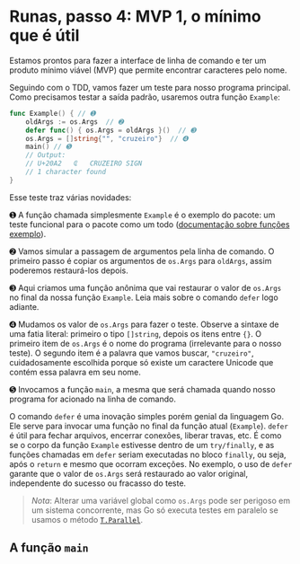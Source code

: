 # Runas, passo 4: MVP 1, o mínimo que é útil

Estamos prontos para fazer a interface de linha de comando e ter um produto mínimo viável (MVP) que permite encontrar caracteres pelo nome.

Seguindo com o TDD, vamos fazer um teste para nosso programa principal. Como precisamos testar a saída padrão, usaremos outra função `Example`:

```go
func Example() { // ➊
	oldArgs := os.Args  // ➋
	defer func() { os.Args = oldArgs }()  // ➌
	os.Args = []string{"", "cruzeiro"}  // ➍
	main() // ➎
	// Output:
	// U+20A2	₢	CRUZEIRO SIGN
	// 1 character found
}
```

Esse teste traz várias novidades:

➊ A função chamada simplesmente `Example` é o exemplo do pacote: um teste funcional para o pacote como um todo ([documentação sobre funções exemplo](https://golang.org/pkg/testing/#hdr-Examples)).

➋ Vamos simular a passagem de argumentos pela linha de comando. O primeiro passo é copiar os argumentos de `os.Args` para `oldArgs`, assim poderemos restaurá-los depois.

➌ Aqui criamos uma função anônima que vai restaurar o valor de `os.Args` no final da nossa função `Example`. Leia mais sobre o comando `defer` logo adiante.

➍ Mudamos os valor de `os.Args` para fazer o teste. Observe a sintaxe de uma fatia literal: primeiro o tipo `[]string`, depois os itens entre `{}`. O primeiro item de `os.Args` é o nome do programa (irrelevante para o nosso teste). O segundo item é a palavra que vamos buscar, `"cruzeiro"`, cuidadosamente escolhida porque só existe um caractere Unicode que contém essa palavra em seu nome.

➎ Invocamos a função `main`, a mesma que será chamada quando nosso programa for acionado na linha de comando.

O comando `defer` é uma inovação simples porém genial da linguagem Go. Ele serve para invocar uma função no final da função atual (`Example`). `defer` é útil para fechar arquivos, encerrar conexões, liberar travas, etc. É como se o corpo da função `Example` estivesse dentro de um `try/finally`, e as funções chamadas em `defer` seriam executadas no bloco `finally`, ou seja, após o `return` e mesmo que ocorram exceções. No exemplo, o uso de `defer` garante que o valor de `os.Args` será restaurado ao valor original, independente do sucesso ou fracasso do teste.

> _Nota_: Alterar uma variável global como `os.Args` pode ser perigoso em um
> sistema concorrente, mas Go só executa testes em paralelo se usamos o método
> [`T.Parallel`](https://golang.org/pkg/testing/#T.Parallel).

## A função `main`
